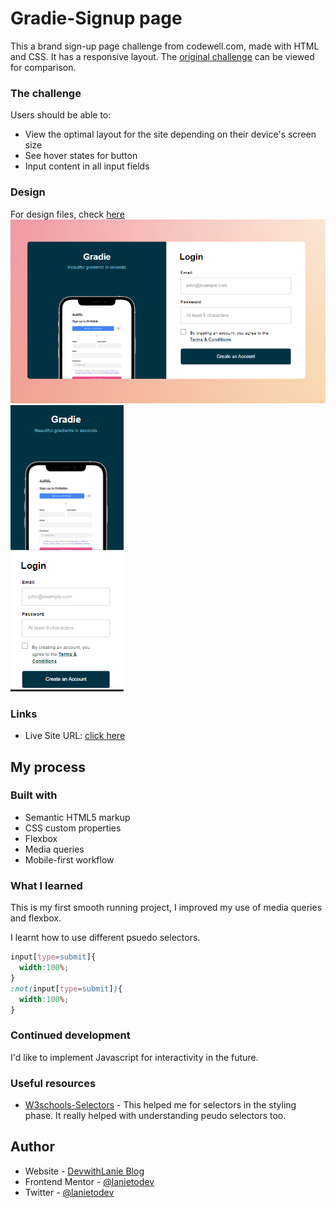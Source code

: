 # Gradie-Signup page

This a brand sign-up page challenge from codewell.com, made with HTML and CSS. It has a responsive layout. The [original challenge](https://www.codewell.cc/challenges/gradie-sign-up-page--608ac420650dff001599e8ec) can be viewed for comparison.

### The challenge

Users should be able to:

- View the optimal layout for the site depending on their device's screen size
- See hover states for button
- Input content in all input fields

### Design

For design files, check [here](https://www.codewell.cc/challenges/gradie-sign-up-page--608ac420650dff001599e8ec)
![Gradie Destop view](Gradie-desktop-view.png)
![Gradie Mobile view](Gradie-mobile-view.png)



### Links

- Live Site URL: [click here](https://lanietodev.github.io/gradie-sign-up/)

## My process

### Built with

- Semantic HTML5 markup
- CSS custom properties
- Flexbox
- Media queries
- Mobile-first workflow

### What I learned

This is my first smooth running project, I improved my use of media queries and flexbox. 

I learnt how to use different psuedo selectors.
```css
input[type=submit]{
  width:100%;
}
:not(input[type=submit]){
  width:100%;
}
```

### Continued development

I'd like to implement Javascript for interactivity in the future.

### Useful resources

- [W3schools-Selectors](https://www.w3schools.com/cssref/css_selectors.php) - This helped me for selectors in the styling phase. It really helped with understanding peudo selectors too.


## Author

- Website - [DevwithLanie Blog](https://www.devwithlanie.hashnode.dev)
- Frontend Mentor - [@lanietodev](https://www.frontendmentor.io/profile/lanietodev)
- Twitter - [@lanietodev](https://www.twitter.com/lanietodev)
